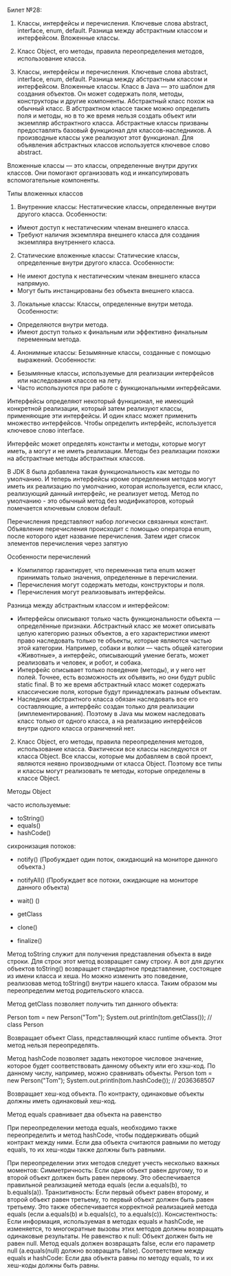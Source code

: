 Билет №28:

1) Классы, интерфейсы и перечисления. Ключевые слова abstract, interface, enum, default. Разница между абстрактным классом и интерфейсом. Вложенные классы.
2) Класс Object, его методы, правила переопределения методов, использование класса.

1) Классы, интерфейсы и перечисления. Ключевые слова abstract, interface, enum, default. Разница между абстрактным классом и интерфейсом. Вложенные классы.
Класс в Java — это шаблон для создания объектов. Он может содержать поля, методы, конструкторы и другие компоненты.
Абстрактный класс похож на обычный класс. В абстрактном классе также можно определить поля и методы, но в то же время нельзя создать объект или экземпляр абстрактного класса.
Абстрактные классы призваны предоставлять базовый функционал для классов-наследников. А производные классы уже реализуют этот функционал. Для объявления абстрактных классов используется ключевое слово abstract.

Вложенные классы — это классы, определенные внутри других классов. Они помогают организовать код и инкапсулировать вспомогательные компоненты.

Типы вложенных классов
1. Внутренние классы: Нестатические классы, определенные внутри другого класса.
Особенности:
- Имеют доступ к нестатическим членам внешнего класса.
- Требуют наличия экземпляра внешнего класса для создания экземпляра внутреннего класса.
2. Статические вложенные классы: Статические классы, определенные внутри другого класса.
Особенности:
- Не имеют доступа к нестатическим членам внешнего класса напрямую.
- Могут быть инстанцированы без объекта внешнего класса.
3. Локальные классы: Классы, определенные внутри метода.
Особенности:
- Определяются внутри метода.
- Имеют доступ только к финальным или эффективно финальным переменным метода.
4. Анонимные классы: Безымянные классы, созданные с помощью выражений.
Особенности:
- Безымянные классы, используемые для реализации интерфейсов или наследования классов на лету.
- Часто используются при работе с функциональными интерфейсами.

Интерфейсы определяют некоторый функционал, не имеющий конкретной реализации, который затем реализуют классы, применяющие эти интерфейсы. И один класс может применить множество интерфейсов.
Чтобы определить интерфейс, используется ключевое слово interface.

Интерфейс может определять константы и методы, которые могут иметь, а могут и не иметь реализации. Методы без реализации похожи на абстрактные методы абстрактных классов. 

В JDK 8 была добавлена такая функциональность как методы по умолчанию. И теперь интерфейсы кроме определения методов могут иметь их реализацию по умолчанию, которая используется, если класс, реализующий данный интерфейс, не реализует метод. Метод по умолчанию - это обычный метод без модификаторов, который помечается ключевым словом default.

Перечисления представляют набор логически связанных констант. Объявление перечисления происходит с помощью оператора enum, после которого идет название перечисления. Затем идет список элементов перечисления через запятую

Особенности перечислений
- Компилятор гарантирует, что переменная типа enum может принимать только значения, определенные в перечислении.
- Перечисления могут содержать методы, конструкторы и поля.
- Перечисления могут реализовывать интерфейсы.

Разница между абстрактным классом и интерфейсом:
- Интерфейсы описывают только часть функциональности объекта — определённые признаки. Абстрактный класс же может описывать целую категорию разных объектов, а его характеристики имеют право наследовать только те объекты, которые являются частью этой категории. Например, собаки и волки — часть общей категории «Животные», а интерфейс, описывающий умение бегать, может реализовать и человек, и робот, и собака.
- Интерфейс описывает только поведение (методы), и у него нет полей. Точнее, есть возможность их объявить, но они будут public static final. В то же время абстрактный класс может содержать классические поля, которые будут принадлежать разным объектам.
- Наследник абстрактного класса обязан наследовать все его составляющие, а интерфейс создан только для реализации (имплементирования). Поэтому в Java мы можем наследовать класс только от одного класса, а на реализацию интерфейсов внутри одного класса ограничений нет.


2) Класс Object, его методы, правила переопределения методов, использование класса.
Фактически все классы наследуются от класса Object. Все классы, которые мы добавляем в свой проект, являются неявно производными от класса Object.
Поэтому все типы и классы могут реализовать те методы, которые определены в классе Object.

Методы Object

часто используемые:
- toString()
- equals()
- hashCode()

сихронизация потоков:
- notify() (Пробуждает один поток, ожидающий на мониторе данного объекта.)
- notifyAll() (Пробуждает все потоки, ожидающие на мониторе данного объекта)
- wait() ()

- getClass

- clone()
- finalize()

Метод toString служит для получения представления объекта в виде строки. 
Для строк этот метод возвращает саму строку. А вот для других объектов toString() возвращает стандартное представление, состоящее из имени класса и хеша.
Но можно изменить это поведение, реализовав метод toString() внутри нашего класса. Таким образом мы переопределим метод родительского класса.

Метод getClass позволяет получить тип данного объекта:

Person tom = new Person("Tom");
System.out.println(tom.getClass()); // class Person

Возвращает объект Class, представляющий класс runtime объекта. Этот метод нельзя переопределять.

Метод hashCode позволяет задать некоторое числовое значение, которое будет соответствовать данному объекту или его хэш-код. По данному числу, например, можно сравнивать объекты.
Person tom = new Person("Tom");
System.out.println(tom.hashCode()); // 2036368507

Возвращает хеш-код объекта. По контракту, одинаковые объекты должны иметь одинаковый хеш-код.

Метод equals сравнивает два объекта на равенство

При переопределении метода equals, необходимо также переопределить и метод hashCode, чтобы поддерживать общий контракт между ними. Если два объекта считаются равными по методу equals, то их хеш-коды также должны быть равными.

При переопределении этих методов следует учесть несколько важных моментов:
Симметричность: Если один объект равен другому, то и второй объект должен быть равен первому. Это обеспечивается правильной реализацией метода equals (если a.equals(b), то b.equals(a)).
Транзитивность: Если первый объект равен второму, и второй объект равен третьему, то первый объект должен быть равен третьему. Это также обеспечивается корректной реализацией метода equals (если a.equals(b) и b.equals(c), то a.equals(c)).
Консистентность: Если информация, используемая в методах equals и hashCode, не изменяется, то многократные вызовы этих методов должны возвращать одинаковые результаты.
Не равенство к null: Объект должен быть не равен null. Метод equals должен возвращать false, если его параметр null (a.equals(null) должно возвращать false).
Соответствие между equals и hashCode: Если два объекта равны по методу equals, то и их хеш-коды должны быть равны.




 